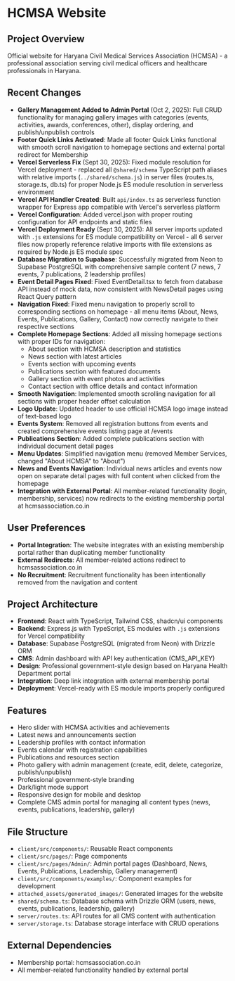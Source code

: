 # HCMSA Website

## Project Overview
Official website for Haryana Civil Medical Services Association (HCMSA) - a professional association serving civil medical officers and healthcare professionals in Haryana.

## Recent Changes
- **Gallery Management Added to Admin Portal** (Oct 2, 2025): Full CRUD functionality for managing gallery images with categories (events, activities, awards, conferences, other), display ordering, and publish/unpublish controls
- **Footer Quick Links Activated**: Made all footer Quick Links functional with smooth scroll navigation to homepage sections and external portal redirect for Membership
- **Vercel Serverless Fix** (Sept 30, 2025): Fixed module resolution for Vercel deployment - replaced all `@shared/schema` TypeScript path aliases with relative imports (`../shared/schema.js`) in server files (routes.ts, storage.ts, db.ts) for proper Node.js ES module resolution in serverless environment
- **Vercel API Handler Created**: Built `api/index.ts` as serverless function wrapper for Express app compatible with Vercel's serverless platform
- **Vercel Configuration**: Added vercel.json with proper routing configuration for API endpoints and static files
- **Vercel Deployment Ready** (Sept 30, 2025): All server imports updated with `.js` extensions for ES module compatibility on Vercel - all 6 server files now properly reference relative imports with file extensions as required by Node.js ES module spec
- **Database Migration to Supabase**: Successfully migrated from Neon to Supabase PostgreSQL with comprehensive sample content (7 news, 7 events, 7 publications, 2 leadership profiles)
- **Event Detail Pages Fixed**: Fixed EventDetail.tsx to fetch from database API instead of mock data, now consistent with NewsDetail pages using React Query pattern
- **Navigation Fixed**: Fixed menu navigation to properly scroll to corresponding sections on homepage - all menu items (About, News, Events, Publications, Gallery, Contact) now correctly navigate to their respective sections
- **Complete Homepage Sections**: Added all missing homepage sections with proper IDs for navigation:
  - About section with HCMSA description and statistics
  - News section with latest articles
  - Events section with upcoming events
  - Publications section with featured documents
  - Gallery section with event photos and activities
  - Contact section with office details and contact information
- **Smooth Navigation**: Implemented smooth scrolling navigation for all sections with proper header offset calculation
- **Logo Update**: Updated header to use official HCMSA logo image instead of text-based logo
- **Events System**: Removed all registration buttons from events and created comprehensive events listing page at /events
- **Publications Section**: Added complete publications section with individual document detail pages
- **Menu Updates**: Simplified navigation menu (removed Member Services, changed "About HCMSA" to "About")
- **News and Events Navigation**: Individual news articles and events now open on separate detail pages with full content when clicked from the homepage
- **Integration with External Portal**: All member-related functionality (login, membership, services) now redirects to the existing membership portal at hcmsassociation.co.in

## User Preferences
- **Portal Integration**: The website integrates with an existing membership portal rather than duplicating member functionality
- **External Redirects**: All member-related actions redirect to hcmsassociation.co.in
- **No Recruitment**: Recruitment functionality has been intentionally removed from the navigation and content

## Project Architecture
- **Frontend**: React with TypeScript, Tailwind CSS, shadcn/ui components
- **Backend**: Express.js with TypeScript, ES modules with `.js` extensions for Vercel compatibility
- **Database**: Supabase PostgreSQL (migrated from Neon) with Drizzle ORM
- **CMS**: Admin dashboard with API key authentication (CMS_API_KEY)
- **Design**: Professional government-style design based on Haryana Health Department portal
- **Integration**: Deep link integration with external membership portal
- **Deployment**: Vercel-ready with ES module imports properly configured

## Features
- Hero slider with HCMSA activities and achievements
- Latest news and announcements section
- Leadership profiles with contact information
- Events calendar with registration capabilities
- Publications and resources section
- Photo gallery with admin management (create, edit, delete, categorize, publish/unpublish)
- Professional government-style branding
- Dark/light mode support
- Responsive design for mobile and desktop
- Complete CMS admin portal for managing all content types (news, events, publications, leadership, gallery)

## File Structure
- `client/src/components/`: Reusable React components
- `client/src/pages/`: Page components
- `client/src/pages/Admin/`: Admin portal pages (Dashboard, News, Events, Publications, Leadership, Gallery management)
- `client/src/components/examples/`: Component examples for development
- `attached_assets/generated_images/`: Generated images for the website
- `shared/schema.ts`: Database schema with Drizzle ORM (users, news, events, publications, leadership, gallery)
- `server/routes.ts`: API routes for all CMS content with authentication
- `server/storage.ts`: Database storage interface with CRUD operations

## External Dependencies
- Membership portal: hcmsassociation.co.in
- All member-related functionality handled by external portal